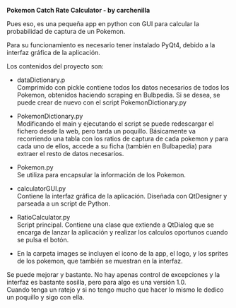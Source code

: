 <b>Pokemon Catch Rate Calculator - by carchenilla</b>

Pues eso, es una pequeña app en python con GUI para calcular la probabilidad de captura de un Pokemon.

Para su funcionamiento es necesario tener instalado PyQt4, debido a la interfaz gráfica de la aplicación.

Los contenidos del proyecto son: 

- dataDictionary.p 
  <br>Comprimido con pickle contiene todos los datos necesarios de todos los Pokemon, obtenidos haciendo scraping en Bulbpedia. 
  Si se desea, se puede crear de nuevo con el script PokemonDictionary.py 
  
- PokemonDictionary.py
  <br>Modificando el main y ejecutando el script se puede redescargar el fichero desde la web, pero tarda un poquillo. 
  Básicamente va recorriendo una tabla con los ratios de captura de cada pokemon y para cada uno de ellos, accede a su ficha (también en Bulbapedia)
  para extraer el resto de datos necesarios. 

- Pokemon.py
  <br>Se utiliza para encapsular la información de los Pokemon. 

- calculatorGUI.py 
  <br>Contiene la interfaz gráfica de la aplicación. Diseñada con QtDesigner y parseada a un script de Python. 

- RatioCalculator.py
  <br>Script principal. Contiene una clase que extiende a QtDialog que se encarga de lanzar la aplicación y realizar los calculos oportunos
  cuando se pulsa el botón. 

- En la carpeta images se incluyen el icono de la app, el logo, y los sprites de los pokemon, que también se muestran en la interfaz. 

Se puede mejorar y bastante. No hay apenas control de excepciones y la interfaz es bastante sosilla, pero para algo es una versión 1.0.
<br>Cuando tenga un ratejo y si no tengo mucho que hacer lo mismo le dedico un poquillo y sigo con ella.
